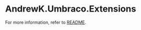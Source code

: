 # AndrewK.Umbraco.Extensions

For more information, refer to [README](AndrewK.Umbraco.Extensions.Dictionary/README.md).
